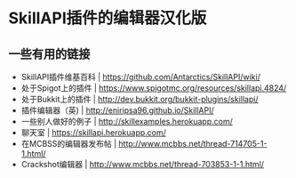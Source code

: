 # SkillAPI插件的编辑器汉化版
## 一些有用的链接
* SkillAPI插件维基百科    | https://github.com/Antarctics/SkillAPI/wiki/
* 处于Spigot上的插件      | https://www.spigotmc.org/resources/skillapi.4824/
* 处于Bukkit上的插件      | http://dev.bukkit.org/bukkit-plugins/skillapi/
* 插件编辑器（英)         | http://eniripsa96.github.io/SkillAPI/
* 一些别人做好的例子      | http://skillexamples.herokuapp.com/
* 聊天室                 | https://skillapi.herokuapp.com/
* 在MCBSS的编辑器发布帖   | http://www.mcbbs.net/thread-714705-1-1.html/
* Crackshot编辑器        | http://www.mcbbs.net/thread-703853-1-1.html/

